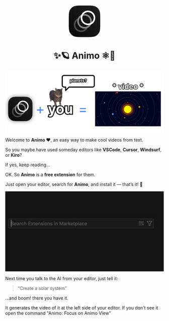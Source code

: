 <p align="center">
  <img
    src=".github/logo.png"
    align="center"
    width="100"
    alt="Animo"
    title="Animo"
  />
  <h1 align="center">✨🪐 Animo ⚛️🩶</h1>
</p>


<p align="center">
  <img
    src=".github/preview.png"
    align="center"
    alt="Animo"
    title="Animo"
  />
</p>


Welcome to **Animo ❤️**, an easy way to make cool videos from text.

So you maybe have used someday editors like **VSCode**, **Cursor**, **Windsurf**, or **Kiro**?

If yes, keep reading...

OK. So **Animo** is a **free extension** for them.  

Just open your editor, search for **Animo**, and install it — that’s it! 🥹


<p align="center">
  <img
    src=".github/tutorial.gif"
    align="center"
    alt="Tutorial"
    title="Tutorial"
  />
</p>


Next time you talk to the AI from your editor, just tell it:  
> “Create a solar system”

…and boom! there you have it.

It generates the video of it at the left side of your editor. If you don't see it open the command "Animo: Focus on Animo View"


